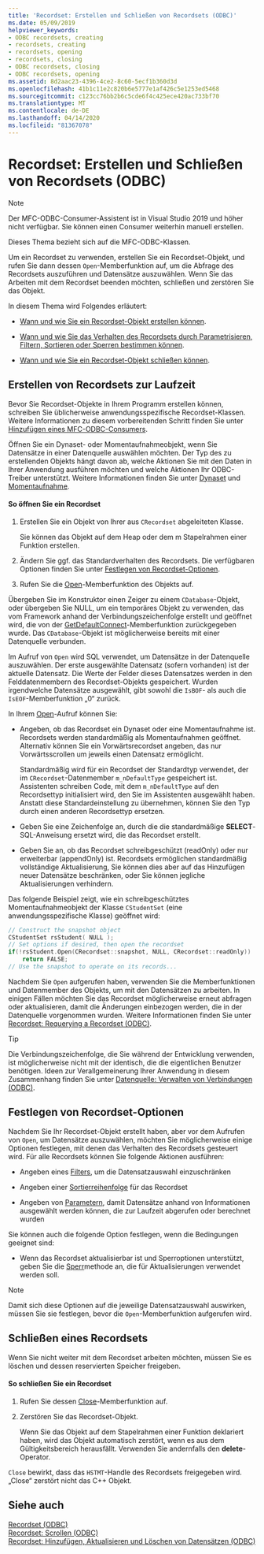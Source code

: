 ```yaml
---
title: 'Recordset: Erstellen und Schließen von Recordsets (ODBC)'
ms.date: 05/09/2019
helpviewer_keywords:
- ODBC recordsets, creating
- recordsets, creating
- recordsets, opening
- recordsets, closing
- ODBC recordsets, closing
- ODBC recordsets, opening
ms.assetid: 8d2aac23-4396-4ce2-8c60-5ecf1b360d3d
ms.openlocfilehash: 41b1c11e2c820b6e5777e1af426c5e1253ed5468
ms.sourcegitcommit: c123cc76bb2b6c5cde6f4c425ece420ac733bf70
ms.translationtype: MT
ms.contentlocale: de-DE
ms.lasthandoff: 04/14/2020
ms.locfileid: "81367078"
---
```

# <a name="recordset-creating-and-closing-recordsets-odbc"></a>Recordset: Erstellen und Schließen von Recordsets (ODBC)

> [!NOTE]
> Der MFC-ODBC-Consumer-Assistent ist in Visual Studio 2019 und höher nicht verfügbar. Sie können einen Consumer weiterhin manuell erstellen.

Dieses Thema bezieht sich auf die MFC-ODBC-Klassen.

Um ein Recordset zu verwenden, erstellen Sie ein Recordset-Objekt, und rufen Sie dann dessen `Open`-Memberfunktion auf, um die Abfrage des Recordsets auszuführen und Datensätze auszuwählen. Wenn Sie das Arbeiten mit dem Recordset beenden möchten, schließen und zerstören Sie das Objekt.

In diesem Thema wird Folgendes erläutert:

- [Wann und wie Sie ein Recordset-Objekt erstellen können](#_core_creating_recordsets_at_run_time).

- [Wann und wie Sie das Verhalten des Recordsets durch Parametrisieren, Filtern, Sortieren oder Sperren bestimmen können](#_core_setting_recordset_options).

- [Wann und wie Sie ein Recordset-Objekt schließen können](#_core_closing_a_recordset).

## <a name="creating-recordsets-at-run-time"></a><a name="_core_creating_recordsets_at_run_time"></a> Erstellen von Recordsets zur Laufzeit

Bevor Sie Recordset-Objekte in Ihrem Programm erstellen können, schreiben Sie üblicherweise anwendungsspezifische Recordset-Klassen. Weitere Informationen zu diesem vorbereitenden Schritt finden Sie unter [Hinzufügen eines MFC-ODBC-Consumers](../../mfc/reference/adding-an-mfc-odbc-consumer.md).

Öffnen Sie ein Dynaset- oder Momentaufnahmeobjekt, wenn Sie Datensätze in einer Datenquelle auswählen möchten. Der Typ des zu erstellenden Objekts hängt davon ab, welche Aktionen Sie mit den Daten in Ihrer Anwendung ausführen möchten und welche Aktionen Ihr ODBC-Treiber unterstützt. Weitere Informationen finden Sie unter [Dynaset](../../data/odbc/dynaset.md) und [Momentaufnahme](../../data/odbc/snapshot.md).

#### <a name="to-open-a-recordset"></a>So öffnen Sie ein Recordset

1. Erstellen Sie ein Objekt von Ihrer aus `CRecordset` abgeleiteten Klasse.

   Sie können das Objekt auf dem Heap oder dem m Stapelrahmen einer Funktion erstellen.

1. Ändern Sie ggf. das Standardverhalten des Recordsets. Die verfügbaren Optionen finden Sie unter [Festlegen von Recordset-Optionen](#_core_setting_recordset_options).

1. Rufen Sie die [Open](../../mfc/reference/crecordset-class.md#open)-Memberfunktion des Objekts auf.

Übergeben Sie im Konstruktor einen Zeiger zu einem `CDatabase`-Objekt, oder übergeben Sie NULL, um ein temporäres Objekt zu verwenden, das vom Framework anhand der Verbindungszeichenfolge erstellt und geöffnet wird, die von der [GetDefaultConnect](../../mfc/reference/crecordset-class.md#getdefaultconnect)-Memberfunktion zurückgegeben wurde. Das `CDatabase`-Objekt ist möglicherweise bereits mit einer Datenquelle verbunden.

Im Aufruf von `Open` wird SQL verwendet, um Datensätze in der Datenquelle auszuwählen. Der erste ausgewählte Datensatz (sofern vorhanden) ist der aktuelle Datensatz. Die Werte der Felder dieses Datensatzes werden in den Felddatenmembern des Recordset-Objekts gespeichert. Wurden irgendwelche Datensätze ausgewählt, gibt sowohl die `IsBOF`- als auch die `IsEOF`-Memberfunktion „0“ zurück.

In Ihrem [Open](../../mfc/reference/crecordset-class.md#open)-Aufruf können Sie:

- Angeben, ob das Recordset ein Dynaset oder eine Momentaufnahme ist. Recordsets werden standardmäßig als Momentaufnahmen geöffnet. Alternativ können Sie ein Vorwärtsrecordset angeben, das nur Vorwärtsscrollen um jeweils einen Datensatz ermöglicht.

   Standardmäßig wird für ein Recordset der Standardtyp verwendet, der im `CRecordset`-Datenmember `m_nDefaultType` gespeichert ist. Assistenten schreiben Code, mit dem `m_nDefaultType` auf den Recordsettyp initialisiert wird, den Sie im Assistenten ausgewählt haben. Anstatt diese Standardeinstellung zu übernehmen, können Sie den Typ durch einen anderen Recordsettyp ersetzen.

- Geben Sie eine Zeichenfolge an, durch die die standardmäßige **SELECT**-SQL-Anweisung ersetzt wird, die das Recordset erstellt.

- Geben Sie an, ob das Recordset schreibgeschützt (readOnly) oder nur erweiterbar (appendOnly) ist. Recordsets ermöglichen standardmäßig vollständige Aktualisierung, Sie können dies aber auf das Hinzufügen neuer Datensätze beschränken, oder Sie können jegliche Aktualisierungen verhindern.

Das folgende Beispiel zeigt, wie ein schreibgeschütztes Momentaufnahmeobjekt der Klasse `CStudentSet` (eine anwendungsspezifische Klasse) geöffnet wird:

```cpp
// Construct the snapshot object
CStudentSet rsStudent( NULL );
// Set options if desired, then open the recordset
if(!rsStudent.Open(CRecordset::snapshot, NULL, CRecordset::readOnly))
    return FALSE;
// Use the snapshot to operate on its records...
```

Nachdem Sie `Open` aufgerufen haben, verwenden Sie die Memberfunktionen und Datenmember des Objekts, um mit den Datensätzen zu arbeiten. In einigen Fällen möchten Sie das Recordset möglicherweise erneut abfragen oder aktualisieren, damit die Änderungen einbezogen werden, die in der Datenquelle vorgenommen wurden. Weitere Informationen finden Sie unter [Recordset: Requerying a Recordset (ODBC)](../../data/odbc/recordset-requerying-a-recordset-odbc.md).

> [!TIP]
> Die Verbindungszeichenfolge, die Sie während der Entwicklung verwenden, ist möglicherweise nicht mit der identisch, die die eigentlichen Benutzer benötigen. Ideen zur Verallgemeinerung Ihrer Anwendung in diesem Zusammenhang finden Sie unter [Datenquelle: Verwalten von Verbindungen (ODBC)](../../data/odbc/data-source-managing-connections-odbc.md).

## <a name="setting-recordset-options"></a><a name="_core_setting_recordset_options"></a> Festlegen von Recordset-Optionen

Nachdem Sie Ihr Recordset-Objekt erstellt haben, aber vor dem Aufrufen von `Open`, um Datensätze auszuwählen, möchten Sie möglicherweise einige Optionen festlegen, mit denen das Verhalten des Recordsets gesteuert wird. Für alle Recordsets können Sie folgende Aktionen ausführen:

- Angeben eines [Filters](../../data/odbc/recordset-filtering-records-odbc.md), um die Datensatzauswahl einzuschränken

- Angeben einer [Sortierreihenfolge](../../data/odbc/recordset-sorting-records-odbc.md) für das Recordset

- Angeben von [Parametern](../../data/odbc/recordset-parameterizing-a-recordset-odbc.md), damit Datensätze anhand von Informationen ausgewählt werden können, die zur Laufzeit abgerufen oder berechnet wurden

Sie können auch die folgende Option festlegen, wenn die Bedingungen geeignet sind:

- Wenn das Recordset aktualisierbar ist und Sperroptionen unterstützt, geben Sie die [Sperr](../../data/odbc/recordset-locking-records-odbc.md)methode an, die für Aktualisierungen verwendet werden soll.

> [!NOTE]
> Damit sich diese Optionen auf die jeweilige Datensatzauswahl auswirken, müssen Sie sie festlegen, bevor die `Open`-Memberfunktion aufgerufen wird.

## <a name="closing-a-recordset"></a><a name="_core_closing_a_recordset"></a> Schließen eines Recordsets

Wenn Sie nicht weiter mit dem Recordset arbeiten möchten, müssen Sie es löschen und dessen reservierten Speicher freigeben.

#### <a name="to-close-a-recordset"></a>So schließen Sie ein Recordset

1. Rufen Sie dessen [Close](../../mfc/reference/crecordset-class.md#close)-Memberfunktion auf.

1. Zerstören Sie das Recordset-Objekt.

   Wenn Sie das Objekt auf dem Stapelrahmen einer Funktion deklariert haben, wird das Objekt automatisch zerstört, wenn es aus dem Gültigkeitsbereich herausfällt. Verwenden Sie andernfalls den **delete**-Operator.

`Close` bewirkt, dass das `HSTMT`-Handle des Recordsets freigegeben wird. „Close“ zerstört nicht das C++ Objekt.

## <a name="see-also"></a>Siehe auch

[Recordset (ODBC)](../../data/odbc/recordset-odbc.md)<br/>
[Recordset: Scrollen (ODBC)](../../data/odbc/recordset-scrolling-odbc.md)<br/>
[Recordset: Hinzufügen, Aktualisieren und Löschen von Datensätzen (ODBC)](../../data/odbc/recordset-adding-updating-and-deleting-records-odbc.md)
